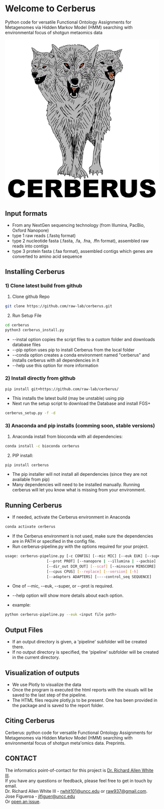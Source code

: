Welcome to Cerberus
===================

Python code for versatile Functional Ontology Assignments for Metagenomes via Hidden Markov Model (HMM) searching with environmental focus of shotgun metaomics data

![GitHub Logo](cerberus_logo.jpg)

Input formats
--------------

- From any NextGen sequencing technology (from Illumina, PacBio, Oxford Nanopore)
- type 1 raw reads (.fastq format)
- type 2 nucleotide fasta (.fasta, .fa, .fna, .ffn format), assembled raw reads into contigs
- type 3 protein fasta (.faa format), assembled contigs which genes are converted to amino acid sequence

Installing Cerberus
-------------------

### 1) Clone latest build from github

1. Clone github Repo

```bash
git clone https://github.com/raw-lab/cerberus.git
```

2. Run Setup File

```bash
cd cerberus
python3 cerberus_install.py
```

- --instal option copies the script files to a custom folder and downloads database files
- --pip option uses pip to install Cerberus from the local folder
- --conda option creates a conda environment named "cerberus" and installs cerberus with all dependencies in it
- --help use this option for more information

### 2) Install directly from github

```bash
pip install git+https://github.com/raw-lab/cerberus/
```

- This installs the latest build (may be unstable) using pip
- Next run the setup script to download the Database and install FGS+

```bash
cerberus_setup.py -f -d
```

### 3) Anaconda and pip installs (comming soon, stable versions)

1. Anaconda install from bioconda with all dependencies:

```bash
conda install -c bioconda cerberus
```

2. PIP install:

```bash
pip install cerberus
```

- The pip installer will not install all dependencies (since they are not available from pip)
- Many dependencies will need to be installed manually. Running cerberus will let you know what is missing from your environment.

Running Cerberus
----------------

- If needed, activate the Cerberus environment in Anaconda

```bash
conda activate cerberus
```

- If the Cerberus environment is not used, make sure the dependencies are in PATH or specified in the config file.
- Run cerberus-pipeline.py with the options required for your project.

```bash
usage: cerberus-pipeline.py [-c CONFIG] [--mic MIC] [--euk EUK] [--super SUPER]
                   [--prot PROT] [--nanopore | --illumina | --pacbio]
                   [--dir_out DIR_OUT] [--scaf] [--minscore MINSCORE]
                   [--cpus CPUS] [--replace] [--version] [-h]
                   [--adapters ADAPTERS] [----control_seq SEQUENCE]
```

- One of --mic, --euk, --super, or --prot is required.
- --help option will show more details about each option.

- example:

```bash
python cerberus-pipeline.py --euk <input file path> 
```

Output Files
------------

- If an output directory is given, a 'pipeline' subfolder will be created there.
- If no output directory is specified, the 'pipeline' subfolder will be created in the current directory.

Visualization of outputs
------------------------

- We use Plotly to visualize the data
- Once the program is executed the html reports with the visuals will be saved to the last step of the pipeline.
- The HTML files require plotly.js to be present. One has been provided in the package and is saved to the report folder.

Citing Cerberus
---------------

Cerberus: python code for versatile Functional Ontology Assignments for Metagenomes via Hidden Markov Model (HMM) searching with environmental focus of shotgun meta'omics data. Preprints.

CONTACT
-------

The informatics point-of-contact for this project is [Dr. Richard Allen White III](https://github.com/raw-lab).<br />
If you have any questions or feedback, please feel free to get in touch by email.<br />
Dr. Richard Allen White III - rwhit101@uncc.edu or raw937@gmail.com.  <br />
Jose Figueroa - jlfiguer@uncc.edu  <br />
Or [open an issue](https://github.com/raw-lab/cerberus/issues).
